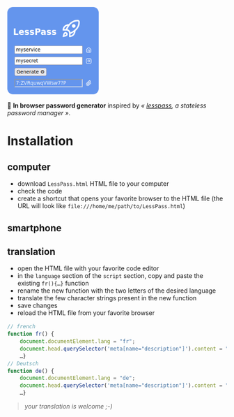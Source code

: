 <p><img alt="LessPass" src="LessPassword.png" width="210px"/></p>

🔑 **In browser password generator** inspired by _« [lesspass](https://github.com/lesspass/lesspass), a stateless password manager »_.

# Installation

## computer

- download `LessPass.html` HTML file to your computer
- check the code
- create a shortcut that opens your favorite browser to the HTML file (the URL will look like `file:///home/me/path/to/LessPass.html`)


## smartphone



## translation

- open the HTML file with your favorite code editor
- in the `language` section of the `script` section, copy and paste the existing `fr(){…}` function
- rename the new function with the two letters of the desired language
- translate the few character strings present in the new function
- save changes
- reload the HTML file from your favorite browser

```js
// french
function fr() {
	document.documentElement.lang = "fr";
	document.head.querySelector('meta[name="description"]').content = "Générateur de mot de passe";
	…}
// Deutsch
function de() {
	document.documentElement.lang = "de";
	document.head.querySelector('meta[name="description"]').content = "Passwortgenerator";
	…}
```

> _your translation is welcome ;-)_
